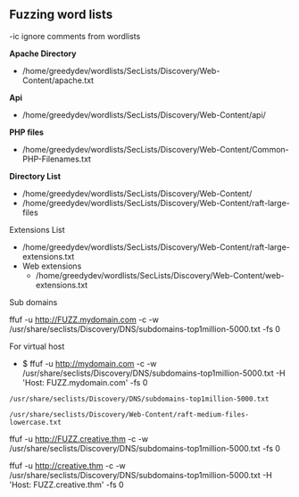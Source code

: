 

## Fuzzing word lists 

-ic ignore comments from wordlists

**Apache Directory** 
- /home/greedydev/wordlists/SecLists/Discovery/Web-Content/apache.txt

**Api**
- /home/greedydev/wordlists/SecLists/Discovery/Web-Content/api/

**PHP files**
- /home/greedydev/wordlists/SecLists/Discovery/Web-Content/Common-PHP-Filenames.txt

**Directory List**
- /home/greedydev/wordlists/SecLists/Discovery/Web-Content/
- /home/greedydev/wordlists/SecLists/Discovery/Web-Content/raft-large-files

Extensions List
- /home/greedydev/wordlists/SecLists/Discovery/Web-Content/raft-large-extensions.txt
- Web extensions
	- /home/greedydev/wordlists/SecLists/Discovery/Web-Content/web-extensions.txt

Sub domains 

ffuf -u http://FUZZ.mydomain.com -c -w /usr/share/seclists/Discovery/DNS/subdomains-top1million-5000.txt -fs 0

For virtual host
- $ ffuf -u http://mydomain.com -c -w /usr/share/seclists/Discovery/DNS/subdomains-top1million-5000.txt -H 'Host: FUZZ.mydomain.com' -fs 0

`/usr/share/seclists/Discovery/DNS/subdomains-top1million-5000.txt`

`/usr/share/seclists/Discovery/Web-Content/raft-medium-files-lowercase.txt`


ffuf -u http://FUZZ.creative.thm -c -w /usr/share/seclists/Discovery/DNS/subdomains-top1million-5000.txt  -fs 0

 ffuf -u http://creative.thm -c -w /usr/share/seclists/Discovery/DNS/subdomains-top1million-5000.txt -H 'Host: FUZZ.creative.thm'   -fs 0